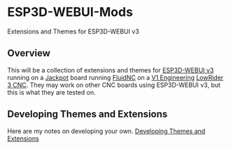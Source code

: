 # ESP3D-WEBUI-Mods
Extensions and Themes for ESP3D-WEBUI v3

## Overview
This will be a collection of extensions and themes for [ESP3D-WEBUI v3](https://github.com/luc-github/ESP3D-WEBUI/tree/3.0) running on a [Jackpot](https://docs.v1e.com/electronics/jackpot/) board running [FluidNC](https://github.com/bdring/FluidNC) on a [V1 Engineering](https://www.v1e.com) [LowRider 3 CNC](https://docs.v1e.com/lowrider/).  They may work on other CNC boards using ESP3D-WEBUI v3, but this is what they are tested on.

## Developing Themes and Extensions
Here are my notes on developing your own.
[Developing Themes and Extensions](Docs\Development.md)
